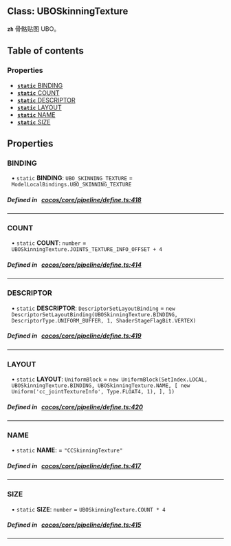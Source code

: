 
## Class: UBOSkinningTexture







**`zh`** 骨骼贴图 UBO。



<div class="table-of-content">
<h2>Table of contents</h2>


### Properties

- [ **`static`**  BINDING](#BINDING)
- [ **`static`**  COUNT](#COUNT)
- [ **`static`**  DESCRIPTOR](#DESCRIPTOR)
- [ **`static`**  LAYOUT](#LAYOUT)
- [ **`static`**  NAME](#NAME)
- [ **`static`**  SIZE](#SIZE)
</div>

## Properties


### BINDING
<div style="margin-left: 10px;">




• `static` **BINDING**:
`UBO_SKINNING_TEXTURE`  = `ModelLocalBindings.UBO_SKINNING_TEXTURE`
</div>

##### Defined in &nbsp;   [cocos/core/pipeline/define.ts:418](https://github.com/cocos-creator/engine/blob/c7bf6b8a9/cocos/core/pipeline/define.ts#L418)&nbsp;


___


### COUNT
<div style="margin-left: 10px;">




• `static` **COUNT**:
`number`  = `UBOSkinningTexture.JOINTS_TEXTURE_INFO_OFFSET + 4`
</div>

##### Defined in &nbsp;   [cocos/core/pipeline/define.ts:414](https://github.com/cocos-creator/engine/blob/c7bf6b8a9/cocos/core/pipeline/define.ts#L414)&nbsp;


___


### DESCRIPTOR
<div style="margin-left: 10px;">




• `static` **DESCRIPTOR**:
`DescriptorSetLayoutBinding`  = `new DescriptorSetLayoutBinding(UBOSkinningTexture.BINDING, DescriptorType.UNIFORM_BUFFER, 1, ShaderStageFlagBit.VERTEX)`
</div>

##### Defined in &nbsp;   [cocos/core/pipeline/define.ts:419](https://github.com/cocos-creator/engine/blob/c7bf6b8a9/cocos/core/pipeline/define.ts#L419)&nbsp;


___


### LAYOUT
<div style="margin-left: 10px;">




• `static` **LAYOUT**:
`UniformBlock`  = `new UniformBlock(SetIndex.LOCAL, UBOSkinningTexture.BINDING, UBOSkinningTexture.NAME, [
        new Uniform('cc_jointTextureInfo', Type.FLOAT4, 1),
    ], 1)`
</div>

##### Defined in &nbsp;   [cocos/core/pipeline/define.ts:420](https://github.com/cocos-creator/engine/blob/c7bf6b8a9/cocos/core/pipeline/define.ts#L420)&nbsp;


___


### NAME
<div style="margin-left: 10px;">




• `static` **NAME**:
  = `"CCSkinningTexture"`
</div>

##### Defined in &nbsp;   [cocos/core/pipeline/define.ts:417](https://github.com/cocos-creator/engine/blob/c7bf6b8a9/cocos/core/pipeline/define.ts#L417)&nbsp;


___


### SIZE
<div style="margin-left: 10px;">




• `static` **SIZE**:
`number`  = `UBOSkinningTexture.COUNT * 4`
</div>

##### Defined in &nbsp;   [cocos/core/pipeline/define.ts:415](https://github.com/cocos-creator/engine/blob/c7bf6b8a9/cocos/core/pipeline/define.ts#L415)&nbsp;


___

<!---->




